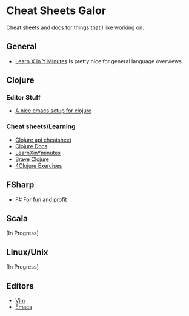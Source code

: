 Cheat Sheets Galor
==================

Cheat sheets and docs for things that I like working on.

## General

- [Learn X in Y Minutes](http://learnxinyminutes.com) Is pretty nice for general language overviews.

## Clojure
### Editor Stuff
- [A nice emacs setup for clojure](http://www.braveclojure.com/basic-emacs/#Configuration)

### Cheat sheets/Learning
- [Clojure api cheatsheet](http://clojure.org/api/cheatsheet)
- [Clojure Docs](https://clojuredocs.org)
- [LearnXinYminutes](https://learnxinyminutes.com/docs/clojure/)
- [Brave Clojure](http://www.braveclojure.com)
- [4Clojure Exercises](http://www.4clojure.com/)


## FSharp

- [F# For fun and profit](https://fsharpforfunandprofit.com/)

## Scala
[In Progress]

## Linux/Unix
[In Progress]

## Editors

- [Vim](https://vim.rtorr.com/)
- [Emacs](img/emacs.png)
